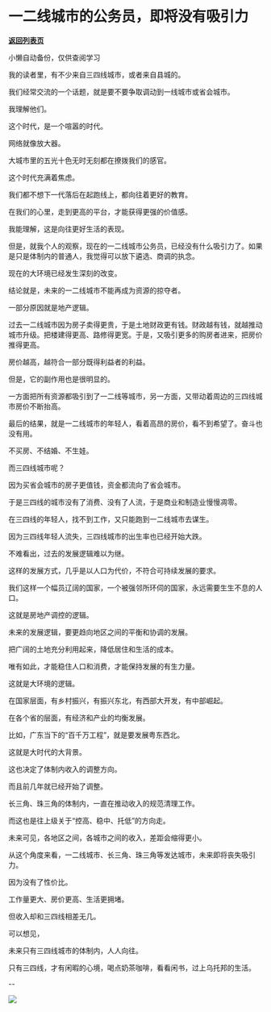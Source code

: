 # 一二线城市的公务员，即将没有吸引力

[**返回列表页**](/gzh/费曼的小茶馆)

小懒自动备份，仅供查阅学习

我的读者里，有不少来自三四线城市，或者来自县城的。

我们经常交流的一个话题，就是要不要争取调动到一线城市或省会城市。  

我理解他们。  

这个时代，是一个喧嚣的时代。

网络就像放大器。

大城市里的五光十色无时无刻都在撩拨我们的感官。

这个时代充满着焦虑。  

我们都不想下一代落后在起跑线上，都向往着更好的教育。  

在我们的心里，走到更高的平台，才能获得更强的价值感。  

我能理解，这是向往更好生活的表现。

但是，就我个人的观察，现在的一二线城市公务员，已经没有什么吸引力了。如果是只是体制内的普通人，我觉得可以放下遴选、商调的执念。

现在的大环境已经发生深刻的改变。

结论就是，未来的一二线城市不能再成为资源的掠夺者。  

一部分原因就是地产逻辑。  

过去一二线城市因为房子卖得更贵，于是土地财政更有钱。财政越有钱，就越推动城市升级。把楼建得更高、路修得更宽。于是，又吸引更多的购房者进来，把房价推得更高。  

房价越高，越符合一部分既得利益者的利益。  

但是，它的副作用也是很明显的。

一方面把所有资源都吸引到了一二线等城市，另一方面，又带动着周边的三四线城市房价不断抬高。  

最后的结果，就是一二线城市的年轻人，看着高昂的房价，看不到希望了。奋斗也没有用。

不买房、不结婚、不生娃。

而三四线城市呢？  

因为买省会城市的房子更值钱，资金都流向了省会城市。

于是三四线的城市没有了消费、没有了人流，于是商业和制造业慢慢凋零。  

在三四线的年轻人，找不到工作，又只能跑到一二线城市去谋生。

因为三四线年轻人流失，三四线城市的出生率也已经开始大跌。

不难看出，过去的发展逻辑难以为继。  

这样的发展方式，几乎是以人口为代价，不符合可持续发展的要求。  

我们这样一个幅员辽阔的国家，一个被强邻所环伺的国家，永远需要生生不息的人口。  

这就是房地产调控的逻辑。  

未来的发展逻辑，要更趋向地区之间的平衡和协调的发展。  

把广阔的土地充分利用起来，降低居住和生活的成本。

唯有如此，才能稳住人口和消费，才能保持发展的有生力量。

这就是大环境的逻辑。  

在国家层面，有乡村振兴，有振兴东北，有西部大开发，有中部崛起。  

在各个省的层面，有经济和产业的均衡发展。

比如，广东当下的“百千万工程”，就是要发展粤东西北。

这就是大时代的大背景。

这也决定了体制内收入的调整方向。  

而且前几年就已经开始了调整。

长三角、珠三角的体制内，一直在推动收入的规范清理工作。

而这也是往上级关于“控高、稳中、托低”的方向走。  

未来可见，各地区之间，各城市之间的收入，差距会缩得更小。

从这个角度来看，一二线城市、长三角、珠三角等发达城市，未来即将丧失吸引力。  

因为没有了性价比。  

工作量更大、房价更高、生活更拥堵。

但收入却和三四线相差无几。

可以想见，

未来只有三四线城市的体制内，人人向往。  

只有三四线，才有闲暇的心境，喝点奶茶咖啡，看看闲书，过上乌托邦的生活。

\--

![](https://mmbiz.qpic.cn/mmbiz_jpg/4ufdCXwkRArXJOgKic3pgrRsdiawr1ibm7mzPQvlZ8ceOlTw0g6TicS0NCIt6duqBrYAj2ElGykGf0WLqTeDmKEHJQ/640?wx_fmt=jpeg)

